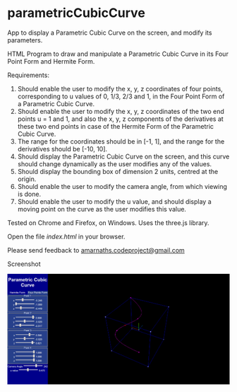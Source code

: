 # parametricCubicCurve
App to display a Parametric Cubic Curve on the screen, and modify its parameters.

HTML Program to draw and manipulate a Parametric Cubic Curve in its Four Point Form and Hermite Form.

Requirements:
   1. Should enable the user to modify the x, y, z coordinates of four points, corresponding to u values of 0, 1/3, 2/3 and 1,
      in the Four Point Form of a Parametric Cubic Curve.
   2. Should enable the user to modify the x, y, z coordinates of the two end points u = 1 and 1, 
      and also the x, y, z components of the derivatives at these two end points
      in case of the Hermite Form of the Parametric Cubic Curve.
   3. The range for the coordinates should be in [-1, 1], and the range
      for the derivatives should be [-10, 10].
   4. Should display the Parametric Cubic Curve on the screen, and this curve should 
      change dynamically as the user modifies any of the values.
   5. Should display the bounding box of dimension 2 units, centred at the origin.
   6. Should enable the user to modify the camera angle, from which viewing is done.
   7. Should enable the user to modify the u value, and should display a moving point
      on the curve as the user modifies this value.

Tested on Chrome and Firefox, on Windows.
Uses the three.js library. 

Open the file <i>index.html</i> in your browser.

Please send feedback to amarnaths.codeproject@gmail.com

Screenshot

![Screenshot of ParametricCubicCurve](https://github.com/amarnaths0005/parametricCubicCurve/blob/master/pcCurve.png)

